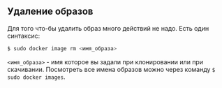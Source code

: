 ## Удаление образов
Для того что-бы удалить образ много действий не надо. Есть один синтаксис:

```sh
$ sudo docker image rm <имя_образа>
```

`<имя_образа>` - имя которое вы задали при клонировании или при скачивании. Посмотреть все имена образов можно через команду `$ sudo docker images`.